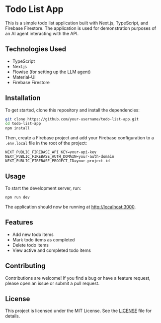 # Todo List App

This is a simple todo list application built with Next.js, TypeScript, and Firebase Firestore. The application is used for demonstration purposes of an AI agent interacting with the API.

## Technologies Used

- TypeScript
- Next.js
- Flowise (for setting up the LLM agent)
- Material-UI
- Firebase Firestore

## Installation

To get started, clone this repository and install the dependencies:

```bash
git clone https://github.com/your-username/todo-list-app.git
cd todo-list-app
npm install
```

Then, create a Firebase project and add your Firebase configuration to a `.env.local` file in the root of the project:

```
NEXT_PUBLIC_FIREBASE_API_KEY=your-api-key
NEXT_PUBLIC_FIREBASE_AUTH_DOMAIN=your-auth-domain
NEXT_PUBLIC_FIREBASE_PROJECT_ID=your-project-id
```

## Usage

To start the development server, run:

```bash
npm run dev
```

The application should now be running at [http://localhost:3000](http://localhost:3000).

## Features

- Add new todo items
- Mark todo items as completed
- Delete todo items
- View active and completed todo items

## Contributing

Contributions are welcome! If you find a bug or have a feature request, please open an issue or submit a pull request.

## License

This project is licensed under the MIT License. See the [LICENSE](LICENSE) file for details.
